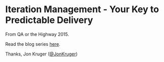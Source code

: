Iteration Management - Your Key to Predictable Delivery
=======================================================

From QA or the Highway 2015.

Read the blog series [here](http://jonkruger.com/blog/2015/02/13/iteration-management-taking-control-of-the-software-development-lifecycle/).

Thanks,
Jon Kruger ([@JonKruger](https://twitter.com/jonkruger))
